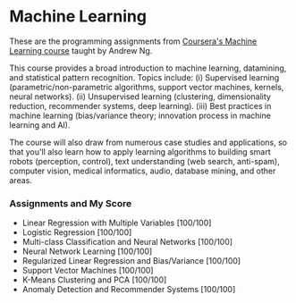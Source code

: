 # Machine Learning

These are the programming assignments from 
[Coursera's Machine Learning course][ML] taught by Andrew Ng.

This course provides a broad introduction to machine learning, datamining, and
statistical pattern recognition. Topics include: (i) Supervised learning
(parametric/non-parametric algorithms, support vector machines, kernels, neural
networks). (ii) Unsupervised learning (clustering, dimensionality reduction,
recommender systems, deep learning). (iii) Best practices in machine learning
(bias/variance theory; innovation process in machine learning and AI). 

The course will also draw from numerous case studies and applications, so that
you'll also learn how to apply learning algorithms to building smart robots
(perception, control), text understanding (web search, anti-spam), computer
vision, medical informatics, audio, database mining, and other areas.

### Assignments and My Score

- Linear Regression with Multiple Variables [100/100]
- Logistic Regression [100/100]
- Multi-class Classification and Neural Networks [100/100]
- Neural Network Learning [100/100]
- Regularized Linear Regression and Bias/Variance [100/100]
- Support Vector Machines [100/100]
- K-Means Clustering and PCA [100/100]
- Anomaly Detection and Recommender Systems [100/100]

[ML]: https://www.coursera.org/learn/machine-learning

